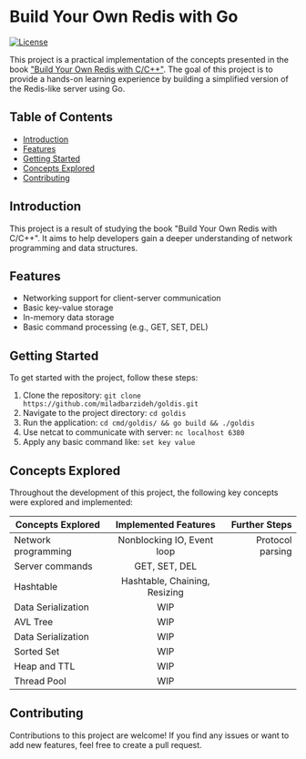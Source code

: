 # Build Your Own Redis with Go

[![License](https://img.shields.io/badge/license-apache_2.0-red?style=for-the-badge&logo=none)](LICENSE)

This project is a practical implementation of the concepts presented in the book ["Build Your Own Redis with C/C++"](https://build-your-own.org/redis/). The goal of this project is to provide a hands-on learning experience by building a simplified version of the Redis-like server using Go.

## Table of Contents

- [Introduction](#introduction)
- [Features](#features)
- [Getting Started](#getting-started)
- [Concepts Explored](#concepts-explored)
- [Contributing](#contributing)

## Introduction

This project is a result of studying the book "Build Your Own Redis with C/C++". It aims to help developers gain a deeper understanding 
of network programming and data structures.

## Features

- Networking support for client-server communication
- Basic key-value storage
- In-memory data storage
- Basic command processing (e.g., GET, SET, DEL)


## Getting Started

To get started with the project, follow these steps:

1. Clone the repository: `git clone https://github.com/miladbarzideh/goldis.git`
2. Navigate to the project directory: `cd goldis`
3. Run the application: `cd cmd/goldis/ && go build && ./goldis`
4. Use netcat to communicate with server: `nc localhost 6380`
5. Apply any basic command like: `set key value`

## Concepts Explored

Throughout the development of this project, the following key concepts were explored and implemented:

| Concepts Explored  |     Implemented Features      |    Further Steps |
|--------------------|:-----------------------------:|-----------------:|
| Network programming |  Nonblocking IO, Event loop   | Protocol parsing |
| Server commands    |         GET, SET, DEL         |                  |
| Hashtable          | Hashtable, Chaining, Resizing |                  |
| Data Serialization |              WIP              |                  |
| AVL Tree           |              WIP              |                  |
| Data Serialization |              WIP              |                  |
| Sorted Set         |              WIP              |                  |
| Heap and TTL       |              WIP              |                  |
| Thread Pool        |              WIP              |                  |

## Contributing

Contributions to this project are welcome! If you find any issues or want to add new features, feel free to create a pull request.
